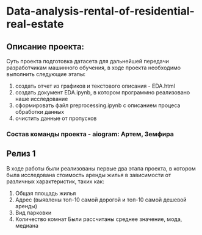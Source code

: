 # Data-analysis-rental-of-residential-real-estate

## Описание проекта:
Суть проекта подготовка датасета для дальнейшей передачи разработчикам машинного обучения, в ходе проекта необходимо выполнить следующие этапы:
1. создать отчет из графиков и текстового описания - EDA.html
2. создать документ EDA.ipynb, в котором программно реализовано наше исследование
3. сформировать файл preprocessing.ipynb с описанием процеса обработки данных
4. очистить данные от пропусков

### Состав команды проекта - aiogram: Артем, Земфира

## Релиз 1
В ходе работы были реализованы первые два этапа проекта, в котором была исследована стоимость аренды жилья в зависимости от различных характеристик, таких как:
1. Общая площадь жилья
2. Адрес (выявлены топ-10 самой дорогой и топ-10 самой дешевой аренды)
3. Вид парковки
4. Количество комнат
Были рассчитаны среднее значение, мода, медиана
